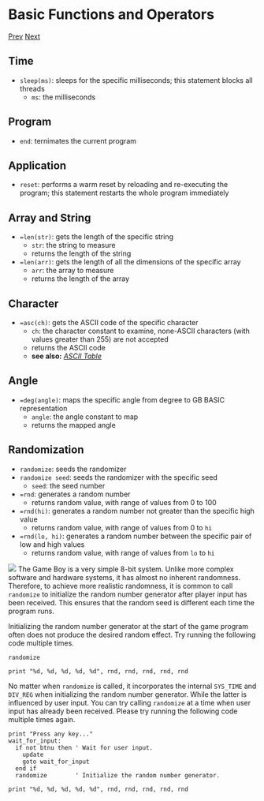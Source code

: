 # Basic Functions and Operators

[Prev]() [Next]()

## Time

* `sleep(ms)`: sleeps for the specific milliseconds; this statement blocks all threads
  * `ms`: the milliseconds

## Program

* `end`: ternimates the current program

## Application

* `reset`: performs a warm reset by reloading and re-executing the program; this statement restarts the whole program immediately

## Array and String

* `=len(str)`: gets the length of the specific string
  * `str`: the string to measure
  * returns the length of the string
* `=len(arr)`: gets the length of all the dimensions of the specific array
  * `arr`: the array to measure
  * returns the length of the array

## Character

* `=asc(ch)`: gets the ASCII code of the specific character
  * `ch`: the character constant to examine, none-ASCII characters (with values greater than 255) are not accepted
  * returns the ASCII code
  * **see also:** _[ASCII Table](https://paladin-t.github.io/kits/gbb/manual.html#ascii-table)_

## Angle

* `=deg(angle)`: maps the specific angle from degree to GB BASIC representation
  * `angle`: the angle constant to map
  * returns the mapped angle

## Randomization

* `randomize`: seeds the randomizer
* `randomize seed`: seeds the randomizer with the specific seed
  * `seed`: the seed number
* `=rnd`: generates a random number
  * returns random value, with range of values from 0 to 100
* `=rnd(hi)`: generates a random number not greater than the specific high value
  * returns random value, with range of values from 0 to `hi`
* `=rnd(lo, hi)`: generates a random number between the specific pair of low and high values
  * returns random value, with range of values from `lo` to `hi`

<div class="content-highlight" style="min-height: 48px;">
  <img src="imgs/logo-nokbd.png" class="logo-tip"></img>
  <span class="content-text">
    The Game Boy is a very simple 8-bit system. Unlike more complex software and hardware systems, it has almost no inherent randomness. Therefore, to achieve more realistic randomness, it is common to call <code>randomize</code> to initialize the random number generator after player input has been received. This ensures that the random seed is different each time the program runs.
  </span>
</div>

Initializing the random number generator at the start of the game program often does not produce the desired random effect. Try running the following code multiple times.

```basic
randomize

print "%d, %d, %d, %d, %d", rnd, rnd, rnd, rnd, rnd
```
<!-- prg
!edit, run, title="Fake random", style=""
randomize

print "%d, %d, %d, %d, %d", rnd, rnd, rnd, rnd, rnd
-->

No matter when `randomize` is called, it incorporates the internal `SYS_TIME` and `DIV_REG` when initializing the random number generator. While the latter is influenced by user input. You can try calling `randomize` at a time when user input has already been received. Please try running the following code multiple times again.

```basic
print "Press any key..."
wait_for_input:
  if not btnu then ' Wait for user input.
    update
    goto wait_for_input
  end if
  randomize        ' Initialize the random number generator.

print "%d, %d, %d, %d, %d", rnd, rnd, rnd, rnd, rnd
```
<!-- prg
!edit, run, title="Randomization", style=""
print "Press any key..."
wait_for_input:
  if not btnu then ' Wait for user input.
    update
    goto wait_for_input
  end if
  randomize        ' Initialize the random number generator.

print "%d, %d, %d, %d, %d", rnd, rnd, rnd, rnd, rnd
-->
